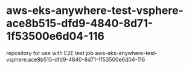# aws-eks-anywhere-test-vsphere-ace8b515-dfd9-4840-8d71-1f53500e6d04-116
repository for use with E2E test job aws-eks-anywhere-test-vsphere:ace8b515-dfd9-4840-8d71-1f53500e6d04-116
